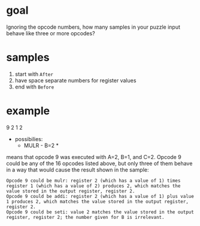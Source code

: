 # goal
Ignoring the opcode numbers, how many samples in your puzzle input behave like three or more opcodes?

# samples
1. start with `After`
2. have space separate numbers for register values
3. end with `Before`

# example
9 2 1 2

* possibilies:
    * MULR - B=2 *  
    
means that opcode 9 was executed with A=2, B=1, and C=2. Opcode 9 could be any of the 16 opcodes listed above, but only three of them behave in a way that would cause the result shown in the sample:

    Opcode 9 could be mulr: register 2 (which has a value of 1) times register 1 (which has a value of 2) produces 2, which matches the value stored in the output register, register 2.
    Opcode 9 could be addi: register 2 (which has a value of 1) plus value 1 produces 2, which matches the value stored in the output register, register 2.
    Opcode 9 could be seti: value 2 matches the value stored in the output register, register 2; the number given for B is irrelevant.
